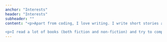 ```yaml
---
anchor: "Interests"
header: "Interests"
subheader: ""
content: "<p>Apart from coding, I love writing. I write short stories and a <a href='https://rohanlekhwani.medium.com/' target='_blank' noopener>blog!</a>. I love to run marathons and won a medal for the same in Blue Brigade's - 'Run for Good Health Marathon' in March 2018. I also love to play table - tennis though I won't call myself a professional (yet :P).</p>

<p>I read a lot of books (both fiction and non-fiction) and try to complete one book per week. Some of my favorite books are - 'The Alchemist by Paulo Coelho', 'The Saint, The Surfer and The CEO by Robin Sharma' and 'Think and Grow Rich by Napolean Hill'.</p>"
---
```

